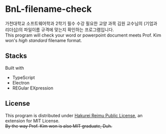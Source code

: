 # BnL-filename-check
가천대학교 소프트웨어학과 2학기 필수 수강 필요한 교양 과목 김원 교수님의 (기업과 리더십)의 파일이름 규격에 맞는지 확인하는 프로그램입니다.  
This program will check your word or powerpoint document meets Prof. Kim won's *high standard* filename format.  

## Stacks
Built with  

- TypeScript
- Electron
- REGular EXpression

## License
This program is distributed under [Hakurei Reimu Public License](https://github.com/Alex4386/HRPL), an extension for MIT License.  
~~By the way Prof. Kim won is also MIT graduate, Duh.~~  
